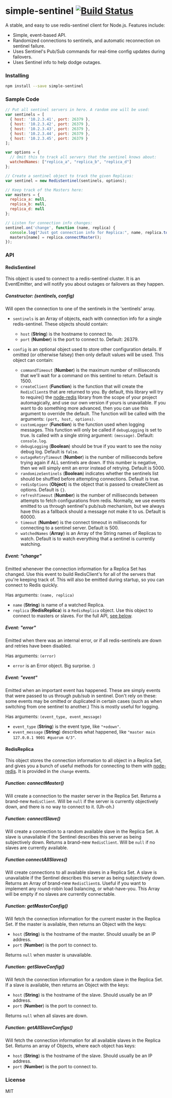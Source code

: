 simple-sentinel [![Build Status](https://travis-ci.org/Vungle/simple-sentinel.svg?branch=master)](https://travis-ci.org/Vungle/simple-sentinel)
===============

A stable, and easy to use redis-sentinel client for Node.js. Features include:

 - Simple, event-based API.
 - Randomized connections to sentinels, and automatic reconnection on sentinel failure.
 - Uses Sentinel's Pub/Sub commands for real-time config updates during failovers.
 - Uses Sentinel info to help dodge outages.

### Installing

```sh
npm install --save simple-sentinel
```

### Sample Code

```javascript
// Put all sentinel servers in here. A random one will be used:
var sentinels = [
  { host: '10.2.3.41', port: 26379 },
  { host: '10.2.3.42', port: 26379 },
  { host: '10.2.3.43', port: 26379 },
  { host: '10.2.3.44', port: 26379 },
  { host: '10.2.3.45', port: 26379 }
];

var options = {
  // Omit this to track all servers that the sentinel knows about:
  watchedNames: ["replica_a", "replica_b", "replica_d"]
};

// Create a sentinel object to track the given Replicas:
var sentinel = new RedisSentinel(sentinels, options);

// Keep track of the Masters here:
var masters = {
  replica_a: null,
  replica_b: null,
  replica_d: null
};

// Listen for connection info changes:
sentinel.on('change', function (name, replica) {
  console.log("Just got connection info for Replica:", name, replica.toString());
  masters[name] = replica.connectMaster();
});
```

### API

#### RedisSentinel

This object is used to connect to a redis-sentinel cluster. It is an EventEmitter, and will notify you about outages or failovers as they happen.

##### Constructor: (sentinels, config)

Will open the connection to one of the sentinels in the 'sentinels' array.

- `sentinels` is an Array of objects, each with connection info for a single redis-sentinel. These objects should contain:
    - `host` (**String**) is the hostname to connect to.
    - `port` (**Number**) is the port to connect to. Default: 26379.

- `config` is an optional object used to store other configuration details. If omitted (or otherwise falsey) then only default values will be used. This object can contain:
    - `commandTimeout` (**Number**) is the maximum number of milliseconds that we'll wait for a command on this sentinel to return. Default is 1500.
    - `createClient` (**Function**) is the function that will create the `RedisClient`s that are returned to you. By default, this library will try to require() the [node-redis](https://github.com/mranney/node_redis) library from the scope of your project automagically, and use our own version if yours is unavailable. If you want to do something more advanced, then you can use this argument to override the default. The function will be called with the arguments: `(port, host, options)`.
    - `customLogger` (**Function**) is the function used when logging messages. This function will only be called if `debugLogging` is set to true. Is called with a single string argument: `(message)`. Default: `console.log`.
    - `debugLogging` (**Boolean**) should be true if you want to see the noisy debug log. Default is `false`.
    - `outageRetryTimeout` (**Number**) is the number of milliseconds before trying again if ALL sentinels are down. If this number is negative, then we will simply emit an error instead of retrying. Default is 5000.
    - `randomizeSentinels` (**Boolean**) indicates whether the sentinels list should be shuffled before attempting connections. Default is true.
    - `redisOptions` (**Object**) is the object that is passed to createClient as options. Default is `{}`.
    - `refreshTimeout` (**Number**) is the number of milliseconds between attempts to fetch configurations from redis. Normally, we use events emitted to us through sentinel's pub/sub mechanism, but we always have this as a fallback should a message not make it to us. Default is 60000.
    - `timeout` (**Number**) is the connect timeout in milliseconds for connecting to a sentinel server. Default is 500.
    - `watchedNames` (**Array**) is an Array of the String names of Replicas to watch. Default is to watch everything that a sentinel is currently watching.

##### Event: "change"

Emitted whenever the connection information for a Replica Set has changed. Use this event to build RedisClient's for all of the servers that you're keeping track of. This will also be emitted during startup, so you can connect to Redis quickly.

Has arguments: `(name, replica)`
- `name` (**String**) is name of a watched Replica.
- `replica` (**RedisReplica**) is a `RedisReplica` object. Use this object to connect to masters or slaves. For the full API, [see below](#redisreplica).

##### Event: "error"

Emitted when there was an internal error, or if all redis-sentinels are down and retries have been disabled.

Has arguments: `(error)`
- `error` is an Error object. Big surprise. :)

##### Event: "event"

Emitted when an important event has happened. These are simply events that were passed to us through pub/sub in sentinel. Don't rely on these: some events may be omitted or duplicated in certain cases (such as when switching from one sentinel to another.) This is mostly useful for logging.

Has arguments: `(event_type, event_message)`
- `event_type` (**String**) is the event type, like `"+odown"`.
- `event_message` (**String**) describes what happened, like `"master main 127.0.0.1 9001 #quorum 4/3"`.


#### RedisReplica

This object stores the connection information to all object in a Replica Set, and gives you a bunch of useful methods for connecting to them with [node-redis](https://github.com/mranney/node_redis). It is provided in the `change` events.

##### Function: connectMaster()

Will create a connection to the master server in the Replica Set. Returns a brand-new `RedisClient`. Will be `null` if the server is currently objectively down, and there is no way to connect to it. (Uh-oh.)

##### Function: connectSlave()

Will create a connection to a random available slave in the Replica Set. A slave is unavailable if the Sentinel describes this server as being subjectively down. Returns a brand-new `RedisClient`. Will be `null` if no slaves are currently available.

##### Function connectAllSlaves()

Will create connections to all available slaves in a Replica Set. A slave is unavailable if the Sentinel describes this server as being subjectively down. Returns an Array of brand-new `RedisClient`s. Useful if you want to implement any round-robin load balancing, or what-have-you. This Array will be empty if no slaves are currently connectable.

##### Function: getMasterConfig()

Will fetch the connection information for the current master in the Replica Set. If the master is available, then returns an Object with the keys:
- `host` (**String**) is the hostname of the master. Should usually be an IP address.
- `port` (**Number**) is the port to connect to.

Returns `null` when master is unavailable.

##### Function: getSlaveConfig()

Will fetch the connection information for a random slave in the Replica Set. If a slave is available, then returns an Object with the keys:
- `host` (**String**) is the hostname of the slave. Should usually be an IP address.
- `port` (**Number**) is the port to connect to.

Returns `null` when all slaves are down.

##### Function: getAllSlaveConfigs()

Will fetch the connection information for all available slaves in the Replica Set. Returns an array of Objects, where each object has keys:
- `host` (**String**) is the hostname of the slave. Should usually be an IP address.
- `port` (**Number**) is the port to connect to.

### License

MIT
